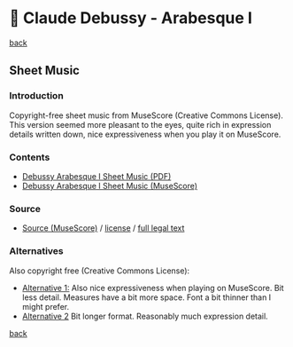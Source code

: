 🎼 Claude Debussy - Arabesque Ⅰ
===============================

[back](../README.md)

Sheet Music
-----------

### Introduction

Copyright-free sheet music from MuseScore (Creative Commons License). This version seemed more pleasant to the eyes, quite rich in expression details written down, nice expressiveness when you play it on MuseScore.

### Contents

- [Debussy Arabesque Ⅰ Sheet Music (PDF)](debussy-arabesque-1-sheet-music.pdf)
- [Debussy Arabesque Ⅰ Sheet Music (MuseScore)](debussy-arabesque-1-sheet-music.mscz)


### Source

- <a target="_blank" rel="noopener noreferrer" href="https://musescore.com/antlachaume/arabesque-n-1">Source (MuseScore)</a> / <a target="_blank" rel="noopener noreferrer" href="https://creativecommons.org/publicdomain/zero/1.0/">license</a> / <a target="_blank" rel="noopener noreferrer" href="https://creativecommons.org/publicdomain/zero/1.0/legalcode">full legal text</a>

### Alternatives

Also copyright free (Creative Commons License):  

- <a target="_blank" rel="noopener noreferrer" href="https://musescore.com/hmscomp/debussy-premiere-arabesque-l-66-no-1">Alternative 1:</a> Also nice expressiveness when playing on MuseScore. Bit less detail. Measures have a bit more space. Font a bit thinner than I might prefer.
- <a target="_blank" rel="noopener noreferrer" href="https://musescore.com/user/31251552/scores/7215237">Alternative 2</a> Bit longer format. Reasonably much expression detail.

[back](../README.md)
